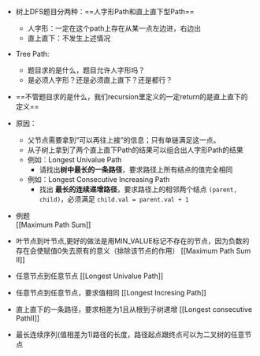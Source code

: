 - 树上DFS题目分两种：==人字形Path和直上直下型Path==
	- 人字形：一定在这个path上存在从某一点左边进，右边出
	- 直上直下：不发生上述情况

- Tree Path:
	- 题目求的是什么，题目允许人字形吗？
	- 是必须人字形？还是必须直上直下？还是都行？ 

- ==不管题目求的是什么，我们recursion里定义的一定return的是直上直下的定义==
- 原因：
	- 父节点需要拿到“可以再往上接”的信息；只有单链满足这一点。
	- 从子树上拿到了两个直上直下Path的结果可以组合出人字形Path的结果
	- 例如：Longest Univalue Path
		- 请找出**树中最长的一条路径**，要求路径上所有结点的值完全相同
	- 例如：Longest Consecutive Increasing Path
		- 找出 **最长的连续递增路径**，要求路径上的相邻两个结点 `(parent, child)`，必须满足 `child.val = parent.val + 1`
- 例题	
[[Maximum Path Sum]]
- 叶节点到叶节点,更好的做法是用MIN_VALUE标记不存在的节点，因为负数的存在会使赋值0失去原有的意义（排除该节点的作用）
[[Maximum Path Sum II]]
- 任意节点到任意节点
[[Longest Univalue Path]]
- 任意节点到任意节点，要求值相同
[[Longest Incresing Path]]
- 直上直下的一条路径，要求相差为1且从根到子树递增
[[Longest consecutive PathII]]
- 最长连续序列(值相差为1)路径的长度，路径起点跟终点可以为二叉树的任意节点